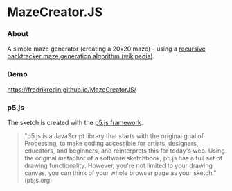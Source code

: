 # MazeCreator.JS #

### About

A simple maze generator (creating a 20x20 maze) - using a [recursive backtracker maze generation algorithm (wikipedia)](https://en.wikipedia.org/wiki/Maze_generation_algorithm).

### Demo

https://fredrikredin.github.io/MazeCreatorJS/

### p5.js

The sketch is created with the [p5.js framework](https://p5js.org/).

> "p5.js is a JavaScript library that starts with the original goal of Processing, to make coding accessible for artists, designers, educators, and beginners, and reinterprets this for today's web. Using the original metaphor of a software sketchbook, p5.js has a full set of drawing functionality. However, you're not limited to your drawing canvas, you can think of your whole browser page as your sketch."
 (p5js.org)
<!---

### Source
Feel free to pull the repository to improve on the game & make it your own!

```sh
https://gitlab.com/redin/AsteroidsJS.git
```

-->
